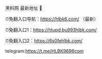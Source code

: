 黑料网 最新地址 👋

⏰免翻入口导航：https://hlbk6.com/ （最新）

⏰免翻入口1：https://htupd.bu993hlbk.com/

⏰免翻入口2：https://6s0fehlbk.com/

telegram:https://t.me/HLBK9696com
